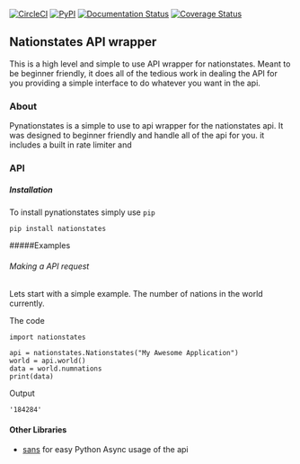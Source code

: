 [![CircleCI](https://circleci.com/gh/DolphDev/pynationstates.svg?style=svg)](https://circleci.com/gh/DolphDev/pynationstates) [![PyPI](https://img.shields.io/pypi/v/nationstates.svg)](https://pypi.python.org/pypi?:action=display&name=nationstates) [![Documentation Status](https://readthedocs.org/projects/pynationstates/badge/?version=latest)](http://pynationstates.readthedocs.org/en/latest/?badge=latest) [![Coverage Status](https://coveralls.io/repos/github/DolphDev/pynationstates/badge.svg?branch=master)](https://coveralls.io/github/DolphDev/pynationstates?branch=master)


Nationstates API wrapper
---

This is a high level and simple to use API wrapper for nationstates. Meant to be beginner friendly, it does all of the tedious work in dealing the API for you providing a simple interface to do whatever you want in the api.

### About

Pynationstates is a simple to use to api wrapper for the nationstates api. It was designed to beginner friendly and handle all of the api for you. it includes a built in rate limiter and 


### API
##### Installation

To install pynationstates simply use `pip`

    pip install nationstates



#####Examples
###### Making a API request

Lets start with a simple example. The number of nations in the world 
currently. 

The code

    import nationstates
	
    api = nationstates.Nationstates("My Awesome Application")
    world = api.world()
    data = world.numnations
    print(data)

Output

    '184284'

#### Other Libraries

* [sans](https://github.com/zephyrkul/sans) for easy Python Async usage of the api





